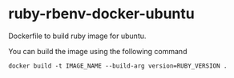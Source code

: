 # ruby-rbenv-docker-ubuntu
Dockerfile to build ruby image for ubuntu.

You can build the image using the following command
```
docker build -t IMAGE_NAME --build-arg version=RUBY_VERSION .
```
